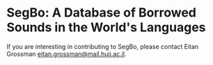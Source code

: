 # SegBo: A Database of Borrowed Sounds in the World's Languages

If you are interesting in contributing to SegBo, please contact Eitan Grossman <eitan.grossman@mail.huji.ac.il>.